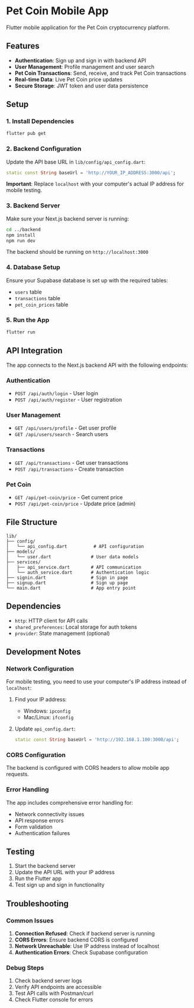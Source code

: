 # Pet Coin Mobile App

Flutter mobile application for the Pet Coin cryptocurrency platform.

## Features

- **Authentication**: Sign up and sign in with backend API
- **User Management**: Profile management and user search
- **Pet Coin Transactions**: Send, receive, and track Pet Coin transactions
- **Real-time Data**: Live Pet Coin price updates
- **Secure Storage**: JWT token and user data persistence

## Setup

### 1. Install Dependencies

```bash
flutter pub get
```

### 2. Backend Configuration

Update the API base URL in `lib/config/api_config.dart`:

```dart
static const String baseUrl = 'http://YOUR_IP_ADDRESS:3000/api';
```

**Important**: Replace `localhost` with your computer's actual IP address for mobile testing.

### 3. Backend Server

Make sure your Next.js backend server is running:

```bash
cd ../backend
npm install
npm run dev
```

The backend should be running on `http://localhost:3000`

### 4. Database Setup

Ensure your Supabase database is set up with the required tables:

- `users` table
- `transactions` table  
- `pet_coin_prices` table

### 5. Run the App

```bash
flutter run
```

## API Integration

The app connects to the Next.js backend API with the following endpoints:

### Authentication
- `POST /api/auth/login` - User login
- `POST /api/auth/register` - User registration

### User Management
- `GET /api/users/profile` - Get user profile
- `GET /api/users/search` - Search users

### Transactions
- `GET /api/transactions` - Get user transactions
- `POST /api/transactions` - Create transaction

### Pet Coin
- `GET /api/pet-coin/price` - Get current price
- `POST /api/pet-coin/price` - Update price (admin)

## File Structure

```
lib/
├── config/
│   └── api_config.dart          # API configuration
├── models/
│   └── user.dart               # User data models
├── services/
│   ├── api_service.dart        # API communication
│   └── auth_service.dart       # Authentication logic
├── signin.dart                 # Sign in page
├── signup.dart                 # Sign up page
└── main.dart                   # App entry point
```

## Dependencies

- `http`: HTTP client for API calls
- `shared_preferences`: Local storage for auth tokens
- `provider`: State management (optional)

## Development Notes

### Network Configuration

For mobile testing, you need to use your computer's IP address instead of `localhost`:

1. Find your IP address:
   - Windows: `ipconfig`
   - Mac/Linux: `ifconfig`

2. Update `api_config.dart`:
   ```dart
   static const String baseUrl = 'http://192.168.1.100:3000/api';
   ```

### CORS Configuration

The backend is configured with CORS headers to allow mobile app requests.

### Error Handling

The app includes comprehensive error handling for:
- Network connectivity issues
- API response errors
- Form validation
- Authentication failures

## Testing

1. Start the backend server
2. Update the API URL with your IP address
3. Run the Flutter app
4. Test sign up and sign in functionality

## Troubleshooting

### Common Issues

1. **Connection Refused**: Check if backend server is running
2. **CORS Errors**: Ensure backend CORS is configured
3. **Network Unreachable**: Use IP address instead of localhost
4. **Authentication Errors**: Check Supabase configuration

### Debug Steps

1. Check backend server logs
2. Verify API endpoints are accessible
3. Test API calls with Postman/curl
4. Check Flutter console for errors